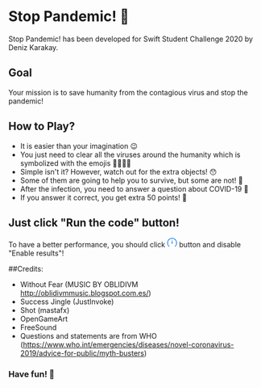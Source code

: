 # Stop Pandemic! 🦠

Stop Pandemic! has been developed for Swift Student Challenge 2020 by Deniz Karakay.

## Goal

Your mission is to save humanity from the contagious virus and stop the pandemic! 

## How to Play?

- It is easier than your imagination 😉 
- You just need to clear all the viruses around the humanity which is symbolized with the emojis 🙅‍♂️🙅‍♀️
- Simple isn't it? However, watch out for the extra objects! 😯
- Some of them are going to help you to survive, but some are not! 🤯
- After the infection, you need to answer a question about COVID-19 🤔
- If you answer it correct, you get extra 50 points! 🥳


## Just click "Run the code" button!
To have a better performance, you should click
<img src="runoptions.png" alt="Run Options" width="20"/>
button and disable "Enable results"!


##Credits:
 - Without Fear (MUSIC BY OBLIDIVM http://oblidivmmusic.blogspot.com.es/)
 - Success Jingle (JustInvoke)
 - Shot (mastafx)
 - OpenGameArt
 - FreeSound
 - Questions and statements are from WHO (https://www.who.int/emergencies/diseases/novel-coronavirus-2019/advice-for-public/myth-busters)
 

### Have fun! 🤩





